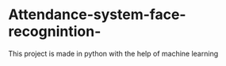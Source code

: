 # Attendance-system-face-recognintion-
This project is made in python with the help of machine learning
